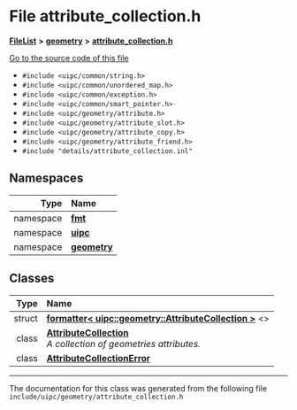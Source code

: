 

# File attribute\_collection.h



[**FileList**](files.md) **>** [**geometry**](dir_04894967a28d068f10a69f6e8a07a2cb.md) **>** [**attribute\_collection.h**](attribute__collection_8h.md)

[Go to the source code of this file](attribute__collection_8h_source.md)



* `#include <uipc/common/string.h>`
* `#include <uipc/common/unordered_map.h>`
* `#include <uipc/common/exception.h>`
* `#include <uipc/common/smart_pointer.h>`
* `#include <uipc/geometry/attribute.h>`
* `#include <uipc/geometry/attribute_slot.h>`
* `#include <uipc/geometry/attribute_copy.h>`
* `#include <uipc/geometry/attribute_friend.h>`
* `#include "details/attribute_collection.inl"`













## Namespaces

| Type | Name |
| ---: | :--- |
| namespace | [**fmt**](namespacefmt.md) <br> |
| namespace | [**uipc**](namespaceuipc.md) <br> |
| namespace | [**geometry**](namespaceuipc_1_1geometry.md) <br> |


## Classes

| Type | Name |
| ---: | :--- |
| struct | [**formatter&lt; uipc::geometry::AttributeCollection &gt;**](structfmt_1_1formatter_3_01uipc_1_1geometry_1_1_attribute_collection_01_4.md) &lt;&gt;<br> |
| class | [**AttributeCollection**](classuipc_1_1geometry_1_1_attribute_collection.md) <br>_A collection of geometries attributes._  |
| class | [**AttributeCollectionError**](classuipc_1_1geometry_1_1_attribute_collection_error.md) <br> |



















































------------------------------
The documentation for this class was generated from the following file `include/uipc/geometry/attribute_collection.h`

